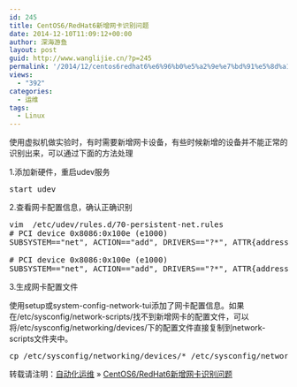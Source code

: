 ```yaml
---
id: 245
title: CentOS6/RedHat6新增网卡识别问题
date: 2014-12-10T11:09:12+00:00
author: 深海游鱼
layout: post
guid: http://www.wanglijie.cn/?p=245
permalink: '/2014/12/centos6redhat6%e6%96%b0%e5%a2%9e%e7%bd%91%e5%8d%a1%e8%af%86%e5%88%ab%e9%97%ae%e9%a2%98.html'
views:
  - "392"
categories:
  - 运维
tags:
  - Linux  
---
```

使用虚拟机做实验时，有时需要新增网卡设备，有些时候新增的设备并不能正常的识别出来，可以通过下面的方法处理
  
1.添加新硬件，重启udev服务

<pre class="prettyprint linenums" >start_udev
</pre>

2.查看网卡配置信息，确认正确识别

<pre class="prettyprint linenums" >vim  /etc/udev/rules.d/70-persistent-net.rules
# PCI device 0x8086:0x100e (e1000)
SUBSYSTEM=="net", ACTION=="add", DRIVERS=="?*", ATTR{address}=="08:00:27:de:15:d5", ATTR{type}=="1", KERNEL=="eth*", NAME="eth0"

# PCI device 0x8086:0x100e (e1000)
SUBSYSTEM=="net", ACTION=="add", DRIVERS=="?*", ATTR{address}=="08:00:27:3d:76:c8", ATTR{type}=="1", KERNEL=="eth*", NAME="eth1"
</pre>

3.生成网卡配置文件
  
使用setup或system-config-network-tui添加了网卡配置信息。如果在/etc/sysconfig/network-scripts/找不到新增网卡的配置文件，可以将/etc/sysconfig/networking/devices/下的配置文件直接复制到network-scripts文件夹中。

<pre class="prettyprint linenums" >cp /etc/sysconfig/networking/devices/* /etc/sysconfig/network-scripts/
</pre>

转载请注明：[自动化运维](http://www.wanglijie.cn) &raquo; [CentOS6/RedHat6新增网卡识别问题](http://www.wanglijie.cn/2014/12/centos6redhat6%e6%96%b0%e5%a2%9e%e7%bd%91%e5%8d%a1%e8%af%86%e5%88%ab%e9%97%ae%e9%a2%98.html)